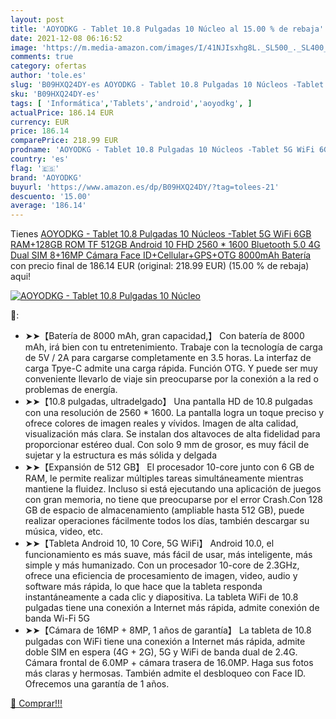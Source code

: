 ```yaml
---
layout: post
title: 'AOYODKG - Tablet 10.8 Pulgadas 10 Núcleo al 15.00 % de rebaja'
date: 2021-12-08 06:16:52
image: 'https://m.media-amazon.com/images/I/41NJIsxhg8L._SL500_._SL400_.jpg'
comments: true
category: ofertas
author: 'tole.es'
slug: 'B09HXQ24DY-es AOYODKG - Tablet 10.8 Pulgadas 10 Núcleos -Tablet 5G WiFi...'
sku: 'B09HXQ24DY-es'
tags: [ 'Informática','Tablets','android','aoyodkg', ]
actualPrice: 186.14 EUR
currency: EUR
price: 186.14
comparePrice: 218.99 EUR
prodname: 'AOYODKG - Tablet 10.8 Pulgadas 10 Núcleos -Tablet 5G WiFi 6GB RAM+128GB ROM  TF 512GB  Android 10 FHD 2560 * 1600  Bluetooth 5.0  4G Dual SIM  8+16MP Cámara  Face ID+Cellular+GPS+OTG  8000mAh Batería'
country: 'es'
flag: '🇪🇸'
brand: 'AOYODKG'
buyurl: 'https://www.amazon.es/dp/B09HXQ24DY/?tag=tolees-21'
descuento: '15.00'
average: '186.14'
---
```


Tienes [AOYODKG - Tablet 10.8 Pulgadas 10 Núcleos -Tablet 5G WiFi 6GB RAM+128GB ROM  TF 512GB  Android 10 FHD 2560 * 1600  Bluetooth 5.0  4G Dual SIM  8+16MP Cámara  Face ID+Cellular+GPS+OTG  8000mAh Batería](https://www.amazon.es/dp/B09HXQ24DY/?tag=tolees-21) con precio final de  186.14 EUR (original: 218.99 EUR) (15.00 %  de rebaja) aqui!

[![AOYODKG - Tablet 10.8 Pulgadas 10 Núcleo](https://m.media-amazon.com/images/I/41NJIsxhg8L._SL500_._SL400_.jpg)](https://www.amazon.es/dp/B09HXQ24DY/?tag=tolees-21)

🔎:

- ➤➤【Batería de 8000 mAh, gran capacidad,】 Con batería de 8000 mAh, irá bien con tu entretenimiento. Trabaje con la tecnología de carga de 5V / 2A para cargarse completamente en 3.5 horas. La interfaz de carga Tpye-C admite una carga rápida. Función OTG. Y puede ser muy conveniente llevarlo de viaje sin preocuparse por la conexión a la red o problemas de energía.
- ➤➤【10.8 pulgadas, ultradelgado】 Una pantalla HD de 10.8 pulgadas con una resolución de 2560 * 1600. La pantalla logra un toque preciso y ofrece colores de imagen reales y vívidos. Imagen de alta calidad, visualización más clara. Se instalan dos altavoces de alta fidelidad para proporcionar estéreo dual. Con solo 9 mm de grosor, es muy fácil de sujetar y la estructura es más sólida y delgada
- ➤➤【Expansión de 512 GB】 El procesador 10-core junto con 6 GB de RAM, le permite realizar múltiples tareas simultáneamente mientras mantiene la fluidez. Incluso si está ejecutando una aplicación de juegos con gran memoria, no tiene que preocuparse por el error Crash.Con 128 GB de espacio de almacenamiento (ampliable hasta 512 GB), puede realizar operaciones fácilmente todos los días, también descargar su música, video, etc.
- ➤➤【Tableta Android 10, 10 Core, 5G WiFi】 Android 10.0, el funcionamiento es más suave, más fácil de usar, más inteligente, más simple y más humanizado. Con un procesador 10-core de 2.3GHz, ofrece una eficiencia de procesamiento de imagen, video, audio y software más rápida, lo que hace que la tableta responda instantáneamente a cada clic y diapositiva. La tableta WiFi de 10.8 pulgadas tiene una conexión a Internet más rápida, admite conexión de banda Wi-Fi 5G
- ➤➤【Cámara de 16MP + 8MP, 1 años de garantía】 La tableta de 10.8 pulgadas con WiFi tiene una conexión a Internet más rápida, admite doble SIM en espera (4G + 2G), 5G y WiFi de banda dual de 2.4G. Cámara frontal de 6.0MP + cámara trasera de 16.0MP. Haga sus fotos más claras y hermosas. También admite el desbloqueo con Face ID. Ofrecemos una garantía de 1 años.

[🛒 Comprar!!!](https://www.amazon.es/dp/B09HXQ24DY/?tag=tolees-21)
